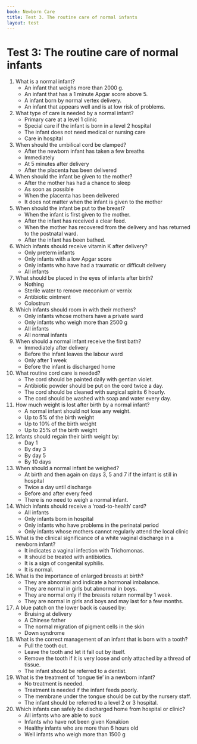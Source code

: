 ```yaml
---
book: Newborn Care
title: Test 3. The routine care of normal infants
layout: test
---
```


# Test 3: The routine care of normal infants

1.	What is a normal infant?
	-	An infant that weighs more than 2000 g.
	-	An infant that has a 1 minute Apgar score above 5.
	-	A infant born by normal vertex delivery.
	+	An infant that appears well and is at low risk of problems.
2.	What type of care is needed by a normal infant?
	+	Primary care at a level 1 clinic
	-	Special care if the infant is born in a level 2 hospital
	-	The infant does not need medical or nursing care
	-	Care in hospital
3.	When should the umbilical cord be clamped?
	+	After the newborn infant has taken a few breaths
	-	Immediately
	-	At 5 minutes after delivery
	-	After the placenta has been delivered
4.	When should the infant be given to the mother?
	-	After the mother has had a chance to sleep
	+	As soon as possible
	-	When the placenta has been delivered
	-	It does not matter when the infant is given to the mother
5.	When should the infant be put to the breast?
	+	When the infant is first given to the mother.
	-	After the infant has received a clear feed.
	-	When the mother has recovered from the delivery and has returned to the postnatal ward.
	-	After the infant has been bathed.
6.	Which infants should receive vitamin K after delivery?
	-	Only preterm infants
	-	Only infants with a low Apgar score
	-	Only infants who have had a traumatic or difficult delivery
	+	All infants
7.	What should be placed in the eyes of infants after birth?
	-	Nothing
	-	Sterile water to remove meconium or vernix
	+	Antibiotic ointment
	-	Colostrum
8.	Which infants should room in with their mothers?
	-	Only infants whose mothers have a private ward
	-	Only infants who weigh more than 2500 g
	-	All infants
	+	All normal infants
9.	When should a normal infant receive the first bath?
	-	Immediately after delivery
	-	Before the infant leaves the labour ward
	-	Only after 1 week
	+	Before the infant is discharged home
10.	What routine cord care is needed?
	-	The cord should be painted daily with gentian violet.
	-	Antibiotic powder should be put on the cord twice a day.
	+	The cord should be cleaned with surgical spirits 6 hourly.
	-	The cord should be washed with soap and water every day.
11.	How much weight is lost after birth by a normal infant?
	-	A normal infant should not lose any weight.
	-	Up to 5% of the birth weight
	+	Up to 10% of the birth weight
	-	Up to 25% of the birth weight
12.	Infants should regain their birth weight by:
	-	Day 1
	-	By day 3
	+	By day 5
	-	By 10 days
13.	When should a normal infant be weighed?
	+	At birth and then again on days 3, 5 and 7 if the infant is still in hospital
	-	Twice a day until discharge
	-	Before and after every feed
	-	There is no need to weigh a normal infant.
14.	Which infants should receive a ‘road-to-health’ card?
	+	All infants
	-	Only infants born in hospital
	-	Only infants who have problems in the perinatal period
	-	Only infants whose mothers cannot regularly attend the local clinic
15.	What is the clinical significance of a white vaginal discharge in a newborn infant?
	-	It indicates a vaginal infection with Trichomonas.
	-	It should be treated with antibiotics.
	-	It is a sign of congenital syphilis.
	+	It is normal.
16.	What is the importance of enlarged breasts at birth?
	-	They are abnormal and indicate a hormonal imbalance.
	-	They are normal in girls but abnormal in boys.
	-	They are normal only if the breasts return normal by 1 week.
	+	They are normal in girls and boys and may last for a few months.
17.	A blue patch on the lower back is caused by:
	-	Bruising at delivery
	-	A Chinese father
	+	The normal migration of pigment cells in the skin
	-	Down syndrome
18.	What is the correct management of an infant that is born with a tooth?
	-	Pull the tooth out.
	-	Leave the tooth and let it fall out by itself.
	+	Remove the tooth if it is very loose and only attached by a thread of tissue.
	-	The infant should be referred to a dentist.
19.	What is the treatment of ‘tongue tie’ in a newborn infant?
	+	No treatment is needed.
	-	Treatment is needed if the infant feeds poorly.
	-	The membrane under the tongue should be cut by the nursery staff.
	-	The infant should be referred to a level 2 or 3 hospital.
20.	Which infants can safely be discharged home from hospital or clinic?
	-	All infants who are able to suck
	-	Infants who have not been given Konakion
	+	Healthy infants who are more than 6 hours old
	-	Well infants who weigh more than 1500 g
